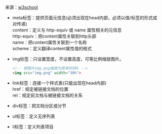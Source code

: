 来源：[w3school](http://www.w3school.com.cn)
* meta标签：提供页面元信息(必须出现在head内部，必须以值/标签的形式成对传递)  
  content：定义与 http-equiv 或 name 属性相关的元信息  
  http-equiv：把content属性关联到http头部  
  name：把content属性关联到一个名称  
  scheme：定义翻译content属性值的格式
  
* img标签：只设置宽度，不设置高度，可等比例缩放图片。

  ```html
  <!-- 把图片img.png缩放为原来的30% -->
  <img src="img.png" width="30%">
  ```

  

* link标签：连接一个样式表(只能出现在head内部)  
  href：规定被链接文档的位置  
  rel：规定前文档与被链接文档的关系
  
* div标签：把文档分区或分节  

* ul标签：定义无序列表

* li标签：定义列表项目
